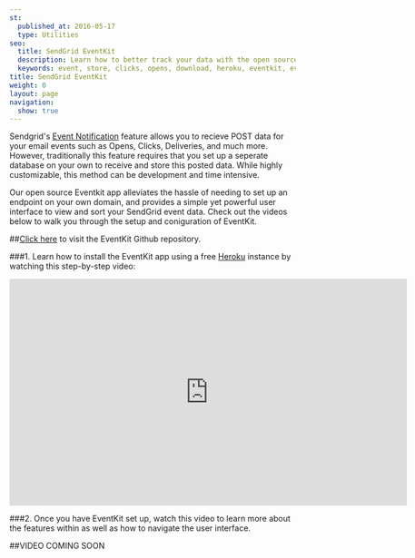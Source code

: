 ```yaml
---
st:
  published_at: 2016-05-17
  type: Utilities
seo:
  title: SendGrid EventKit
  description: Learn how to better track your data with the open source SendGrid EventKit.
  keywords: event, store, clicks, opens, download, heroku, eventkit, event, kit, database, post, activity
title: SendGrid EventKit
weight: 0
layout: page
navigation:
  show: true
---
```


Sendgrid's [Event Notification]({{root_url}}/API_Reference/Webhooks/event.html) feature allows you to recieve POST data for your email events such as Opens, Clicks, Deliveries, and much more. However, traditionally this feature requires that you set up a seperate database on your own to receive and store this posted data. While highly customizable, this method can be development and time intensive. 

Our open source Eventkit app alleviates the hassle of needing to set up an endpoint on your own domain, and provides a simple yet powerful user interface to view and sort your SendGrid event data. Check out the videos below to walk you through the setup and coniguration of EventKit.  

##[Click here](https://github.com/sendgrid/eventkit-rails) to visit the EventKit Github repository.


###1. Learn how to install the EventKit app using a free [Heroku](https://www.heroku.com/) instance by watching this step-by-step video:

<iframe src="https://player.vimeo.com/video/167121552" width="700" height="400" frameborder="0" webkitallowfullscreen mozallowfullscreen allowfullscreen></iframe>


###2. Once you have EventKit set up, watch this video to learn more about the features within as well as how to navigate the user interface. 

##VIDEO COMING SOON
